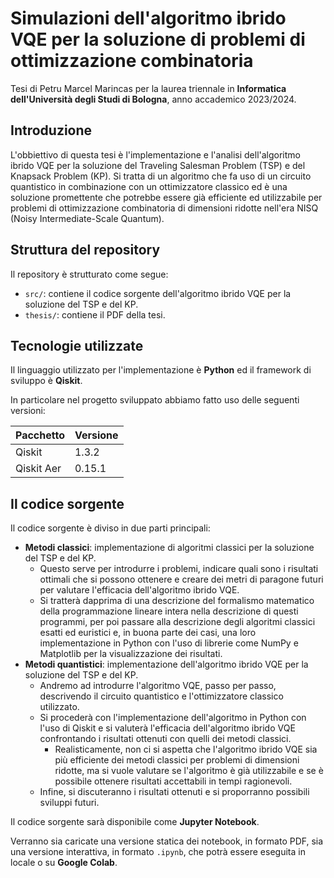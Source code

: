 # Simulazioni dell'algoritmo ibrido VQE per la soluzione di problemi di ottimizzazione combinatoria

Tesi di Petru Marcel Marincas per la laurea triennale in **Informatica dell'Università degli Studi di Bologna**, anno accademico 2023/2024.

## Introduzione

L'obbiettivo di questa tesi è l'implementazione e l'analisi dell'algoritmo ibrido VQE per la soluzione del Traveling Salesman Problem (TSP) e del Knapsack Problem (KP). Si tratta di un algoritmo che fa uso di un circuito quantistico in combinazione con un ottimizzatore classico ed è una soluzione promettente che potrebbe essere già efficiente ed utilizzabile per problemi di ottimizzazione combinatoria di dimensioni ridotte nell'era NISQ (Noisy Intermediate-Scale Quantum).

## Struttura del repository

Il repository è strutturato come segue:

- `src/`: contiene il codice sorgente dell'algoritmo ibrido VQE per la soluzione del TSP e del KP.
- `thesis/`: contiene il PDF della tesi.

## Tecnologie utilizzate

Il linguaggio utilizzato per l'implementazione è **Python** ed il framework di sviluppo è **Qiskit**.

In particolare nel progetto sviluppato abbiamo fatto uso delle seguenti versioni:

| Pacchetto     | Versione |
|---------------|----------|
| Qiskit        | 1.3.2    |
| Qiskit Aer    | 0.15.1   |

## Il codice sorgente

Il codice sorgente è diviso in due parti principali:
- **Metodi classici**: implementazione di algoritmi classici per la soluzione del TSP e del KP.
  - Questo serve per introdurre i problemi, indicare quali sono i risultati ottimali che si possono ottenere e creare dei metri di paragone futuri per valutare l'efficacia dell'algoritmo ibrido VQE.
  - Si tratterà dapprima di una descrizione del formalismo matematico della programmazione lineare intera nella descrizione di questi programmi, per poi passare alla descrizione degli algoritmi classici esatti ed euristici e, in buona parte dei casi, una loro implementazione in Python con l'uso di librerie come NumPy e Matplotlib per la visualizzazione dei risultati.
- **Metodi quantistici**: implementazione dell'algoritmo ibrido VQE per la soluzione del TSP e del KP.
  - Andremo ad introdurre l'algoritmo VQE, passo per passo, descrivendo il circuito quantistico e l'ottimizzatore classico utilizzato.
  - Si procederà con l'implementazione dell'algoritmo in Python con l'uso di Qiskit e si valuterà l'efficacia dell'algoritmo ibrido VQE confrontando i risultati ottenuti con quelli dei metodi classici.
    - Realisticamente, non ci si aspetta che l'algoritmo ibrido VQE sia più efficiente dei metodi classici per problemi di dimensioni ridotte, ma si vuole valutare se l'algoritmo è già utilizzabile e se è possibile ottenere risultati accettabili in tempi ragionevoli.
  - Infine, si discuteranno i risultati ottenuti e si proporranno possibili sviluppi futuri.

Il codice sorgente sarà disponibile come **Jupyter Notebook**.

Verranno sia caricate una versione statica dei notebook, in formato PDF, sia una versione interattiva, in formato `.ipynb`, che potrà essere eseguita in locale o su **Google Colab**.

